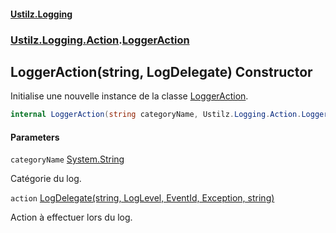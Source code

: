 #### [Ustilz.Logging](index.md 'index')
### [Ustilz.Logging.Action](Ustilz.Logging.Action.md 'Ustilz.Logging.Action').[LoggerAction](Ustilz.Logging.Action.LoggerAction.md 'Ustilz.Logging.Action.LoggerAction')

## LoggerAction(string, LogDelegate) Constructor

Initialise une nouvelle instance de la classe [LoggerAction](Ustilz.Logging.Action.LoggerAction.md 'Ustilz.Logging.Action.LoggerAction').

```csharp
internal LoggerAction(string categoryName, Ustilz.Logging.Action.LoggerAction.LogDelegate action);
```
#### Parameters

<a name='Ustilz.Logging.Action.LoggerAction.LoggerAction(string,Ustilz.Logging.Action.LoggerAction.LogDelegate).categoryName'></a>

`categoryName` [System.String](https://docs.microsoft.com/en-us/dotnet/api/System.String 'System.String')

Catégorie du log.

<a name='Ustilz.Logging.Action.LoggerAction.LoggerAction(string,Ustilz.Logging.Action.LoggerAction.LogDelegate).action'></a>

`action` [LogDelegate(string, LogLevel, EventId, Exception, string)](Ustilz.Logging.Action.LoggerAction.LogDelegate(string,Microsoft.Extensions.Logging.LogLevel,Microsoft.Extensions.Logging.EventId,System.Exception,string).md 'Ustilz.Logging.Action.LoggerAction.LogDelegate(string, Microsoft.Extensions.Logging.LogLevel, Microsoft.Extensions.Logging.EventId, System.Exception, string)')

Action à effectuer lors du log.